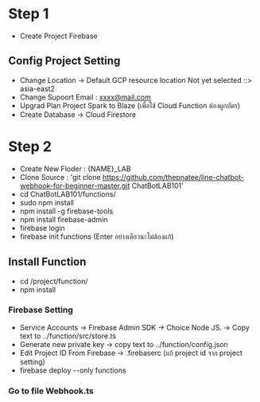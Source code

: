 
# Step 1 #
- Create Project Firebase
## Config Project Setting ##
- Change Location -> Default GCP resource location  Not yet selected ::> asia-east2
- Change Supoort Email : xxxx@mail.com
- Upgrad Plan Project Spark to Blaze (เพื่อใช้ Cloud Function ต้องผูกบัตร)
- Create Database -> Cloud Firestore

# Step 2 #
- Create New Floder : {NAME}_LAB
- Clone Source : 'git clone https://github.com/thepnatee/line-chatbot-webhook-for-beginner-master.git ChatBotLAB101'
- cd ChatBotLAB101/functions/
- sudo npm install
- npm install -g firebase-tools
- npm install firebase-admin
- firebase login
- firebase init functions (Enter อย่างเดียวนะไม่ต้องแก้)
## Install Function ##
- cd /project/function/
- npm install
### Firebase Setting ###
- Service Accounts -> Firebase Admin SDK -> Choice Node JS. -> Copy text to ../function/src/store.ts
- Generate new private key -> copy text to ../function/config.json
- Edit Project ID From Firebase -> .firebaserc (แก้ project id จาก project setting)
- firebase deploy --only functions

### Go to file Webhook.ts ##




